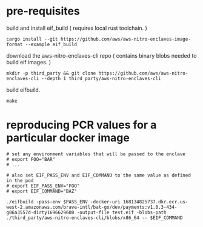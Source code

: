 # pre-requisites

build and install eif_build ( requires local rust toolchain. )
```
cargo install --git https://github.com/aws/aws-nitro-enclaves-image-format --example eif_build
```

download the aws-nitro-enclaves-cli repo ( contains binary blobs needed to build eif images. )
```
mkdir -p third_party && git clone https://github.com/aws/aws-nitro-enclaves-cli --depth 1 third_party/aws-nitro-enclaves-cli
```

build eifbuild.
```
make
```

# reproducing PCR values for a particular docker image

```
# set any environment variables that will be passed to the enclave
# export FOO="BAR"
# ...

# also set EIF_PASS_ENV and EIF_COMMAND to the same value as defined in the pod
# export EIF_PASS_ENV="FOO"
# export EIF_COMMAND="BAZ"

./eifbuild -pass-env $PASS_ENV -docker-uri 168134825737.dkr.ecr.us-west-2.amazonaws.com/brave-intl/bat-go/dev/payments:v1.0.3-434-g06a3557d-dirty1696629608 -output-file test.eif -blobs-path ./third_party/aws-nitro-enclaves-cli/blobs/x86_64 -- $EIF_COMMAND
```

